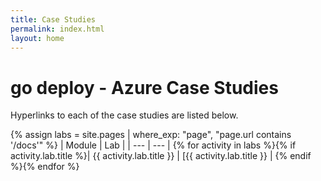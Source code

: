 ```yaml
---
title: Case Studies
permalink: index.html
layout: home
---
```


# go deploy - Azure Case Studies

Hyperlinks to each of the case studies are listed below.

{% assign labs = site.pages | where_exp: "page", "page.url contains '/docs'" %}
| Module | Lab |
| --- | --- |
{% for activity in labs  %}{% if activity.lab.title %}| {{ activity.lab.title }} | [{{ activity.lab.title }} |
{% endif %}{% endfor %}
